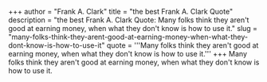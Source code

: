+++
author = "Frank A. Clark"
title = "the best Frank A. Clark Quote"
description = "the best Frank A. Clark Quote: Many folks think they aren't good at earning money, when what they don't know is how to use it."
slug = "many-folks-think-they-arent-good-at-earning-money-when-what-they-dont-know-is-how-to-use-it"
quote = '''Many folks think they aren't good at earning money, when what they don't know is how to use it.'''
+++
Many folks think they aren't good at earning money, when what they don't know is how to use it.
